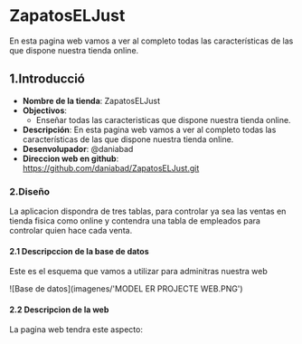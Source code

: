 # ZapatosELJust
En esta pagina web vamos a ver al completo todas las características de las que dispone nuestra tienda online.
## 1.Introducció
* **Nombre de la tienda**: ZapatosELJust
* **Objectivos**: 
  * Enseñar todas las caracteristicas que dispone nuestra tienda online.
* **Descripción**: En esta pagina web vamos a ver al completo todas las características de las que dispone nuestra tienda online.
* **Desenvolupador**: @daniabad
* **Direccion web en github**: https://github.com/daniabad/ZapatosELJust.git

### 2.Diseño
La aplicacion dispondra de tres tablas, para controlar ya sea las ventas en tienda fisica como online y contendra una tabla de empleados para controlar quien hace cada venta.

#### 2.1 Descripccion de la base de datos
Este es el esquema que vamos a utilizar para adminitras nuestra web

![Base de datos](imagenes/'MODEL ER PROJECTE WEB.PNG')

#### 2.2 Descripcion de la web
La pagina web tendra este aspecto:
